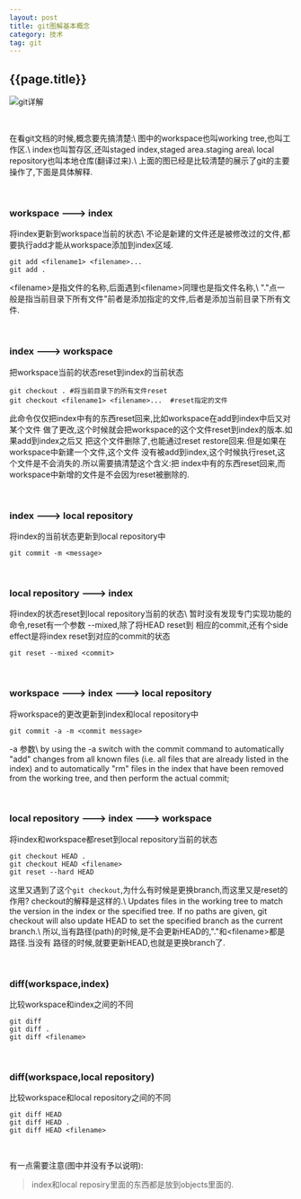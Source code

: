 ```yaml
---
layout: post
title: git图解基本概念
category: 技术
tag: git
---
```

## {{page.title}}

![git详解](http://i.stack.imgur.com/caci5.png)

<br/>

在看git文档的时候,概念要先搞清楚:\\
图中的workspace也叫working tree,也叫工作区.\\
index也叫暂存区,还叫staged index,staged area.staging area\\
local repository也叫本地仓库(翻译过来).\\
上面的图已经是比较清楚的展示了git的主要操作了,下面是具体解释.

<br/>

### workspace ---> index
将index更新到workspace当前的状态\\
不论是新建的文件还是被修改过的文件,都要执行add才能从workspace添加到index区域.

~~~
git add <filename1> <filename>...
git add .
~~~

&lt;filename&gt;是指文件的名称,后面遇到&lt;filename&gt;同理也是指文件名称,\\
"."点一般是指当前目录下所有文件"前者是添加指定的文件,后者是添加当前目录下所有文件.

<br/>

### index ---> workspace
把workspace当前的状态reset到index的当前状态

~~~
git checkout . #将当前目录下的所有文件reset
git checkout <filename1> <filename>...  #reset指定的文件
~~~

此命令仅仅把index中有的东西reset回来,比如workspace在add到index中后又对某个文件
做了更改,这个时候就会把workspace的这个文件reset到index的版本.如果add到index之后又
把这个文件删除了,也能通过reset restore回来.但是如果在workspace中新建一个文件,这个文件
没有被add到index,这个时候执行reset,这个文件是不会消失的.所以需要搞清楚这个含义:把
index中有的东西reset回来,而workspace中新增的文件是不会因为reset被删除的.

<br/>

### index ---> local repository
将index的当前状态更新到local repository中

~~~
git commit -m <message>
~~~

<br/>

### local repository ---> index
将index的状态reset到local repository当前的状态\\
暂时没有发现专门实现功能的命令,reset有一个参数 --mixed,除了将HEAD reset到
相应的commit,还有个side effect是将index reset到对应的commit的状态

~~~
git reset --mixed <commit>
~~~

<br/>

### workspace ---> index ---> local repository
将workspace的更改更新到index和local repository中

~~~
git commit -a -m <commit message>
~~~

-a 参数\\
by using the -a switch with the commit command to
automatically "add" changes from all known files (i.e. all files
that are already listed in the index) and to automatically "rm"
files in the index that have been removed from the
working tree, and then perform the actual commit;

<br/>

### local repository ---> index ---> workspace
将index和workspace都reset到local repository当前的状态

~~~
git checkout HEAD .
git checkout HEAD <filename>
git reset --hard HEAD
~~~

这里又遇到了这个`git checkout`,为什么有时候是更换branch,而这里又是reset的作用?
checkout的解释是这样的.\\
Updates files in the working tree to match the version
in the index or the specified tree. If no paths are given, git checkout
 will also update HEAD to set the specified branch as the current branch.\\
 所以,当有路径(path)的时候,是不会更新HEAD的,"."和&lt;filename&gt;都是路径.当没有
 路径的时候,就要更新HEAD,也就是更换branch了.

<br/>

### diff(workspace,index)
比较workspace和index之间的不同

~~~
git diff
git diff .
git diff <filename>
~~~

<br/>

### diff(workspace,local repository)
比较workspace和local repository之间的不同

~~~
git diff HEAD
git diff HEAD .
git diff HEAD <filename>
~~~

<br/>

有一点需要注意(图中并没有予以说明):

> index和local reposiry里面的东西都是放到objects里面的.







